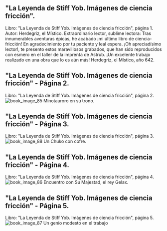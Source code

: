## "La Leyenda de Stiff Yob. Imágenes de ciencia fricción".
Libro: "La Leyenda de Stiff Yob. Imágenes de ciencia fricción", página 1.
Autor: Herdegriz, el Místico.
Extraordinario lector, sublime lectora: Tras innumerables aventuras épicas, he acabado ¡mi último libro de ciencia-fricción!
En agradecimiento por tu paciente y leal espera. ¡Oh apreciadísimo lector!, te presento estos maravillosos grabados, que han sido reproducidos con esmero en el taller de la imprenta de Astrub.
¡Un excelente trabajo realizado en una obra que lo es aún más!
Herdegriz, el Místico, año 642.

## "La Leyenda de Stiff Yob. Imágenes de ciencia fricción" - Página 2.
Libro: "La Leyenda de Stiff Yob. Imágenes de ciencia fricción", página 2.
![book_image_85](https://media.discordapp.net/attachments/1105643336989159555/1105648295554060348/85.jpg)
Minotauroro en su trono.

## "La Leyenda de Stiff Yob. Imágenes de ciencia fricción" - Página 3.
Libro: "La Leyenda de Stiff Yob. Imágenes de ciencia fricción", página 3.
![book_image_88](https://media.discordapp.net/attachments/1105643336989159555/1105648300348149790/88.jpg)
Un Chuko con cofre.

## "La Leyenda de Stiff Yob. Imágenes de ciencia fricción" - Página 4.
Libro: "La Leyenda de Stiff Yob. Imágenes de ciencia fricción", página 4.
![book_image_86](https://media.discordapp.net/attachments/1105643336989159555/1105648297177255956/86.jpg)
Encuentro con Su Majestad, el rey Gelax.

## "La Leyenda de Stiff Yob. Imágenes de ciencia fricción" - Página 5.
Libro: "La Leyenda de Stiff Yob. Imágenes de ciencia fricción", página 5.
![book_image_87](https://media.discordapp.net/attachments/1105643336989159555/1105648298838212719/87.jpg)
Un genio modesto en el trabajo